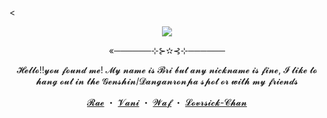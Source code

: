 <<p align="center">
  <img src="https://github.com/user-attachments/assets/249fc41a-7f56-4e7d-b1ef-f4fee383e581">
</p>
<p align="center">«──────⊹⊱✫⊰⊹──────</p>
<p align="center">𝓗𝓮𝓵𝓵𝓸!!𝔂𝓸𝓾 𝓯𝓸𝓾𝓷𝓭 𝓶𝓮! 𝓜𝔂 𝓷𝓪𝓶𝓮 𝓲𝓼 𝓑𝓻𝓲 𝓫𝓾𝓽 𝓪𝓷𝔂 𝓷𝓲𝓬𝓴𝓷𝓪𝓶𝓮 𝓲𝓼 𝓯𝓲𝓷𝓮, 𝓘 𝓵𝓲𝓴𝓮 𝓽𝓸 𝓱𝓪𝓷𝓰 𝓸𝓾𝓽 𝓲𝓷 𝓽𝓱𝓮 𝓖𝓮𝓷𝓼𝓱𝓲𝓷/𝓓𝓪𝓷𝓰𝓪𝓷𝓻𝓸𝓷𝓹𝓪 𝓼𝓹𝓸𝓽 𝓸𝓻 𝔀𝓲𝓽𝓱 𝓶𝔂 𝓯𝓻𝓲𝓮𝓷𝓭𝓼</p>
<p align="center">
  <a href="https://github.com/J1GU">𝓡𝓪𝓮</a> ・
  <a href="https://github.com/YourrRemedy">𝓥𝓪𝓷𝓲</a> ・
  <a href="https://github.com/waffletarte">𝓦𝓪𝓯</a> ・
  <a href="https://github.com/LovesickObsession">𝓛𝓸𝓿𝓻𝓼𝓲𝓬𝓴-𝓒𝓱𝓪𝓷</a>
</p>
